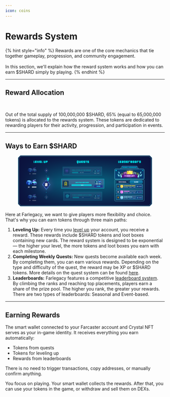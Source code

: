 ```yaml
---
icon: coins
---
```


# Rewards System

{% hint style="info" %}
Rewards are one of the core mechanics that tie together gameplay, progression, and community engagement. \
\
In this section, we'll explain how the reward system works and how you can earn $SHARD simply by playing.
{% endhint %}

***

## Reward Allocation

<figure><img src="../.gitbook/assets/DiagramPool.png" alt=""><figcaption></figcaption></figure>

Out of the total supply of 100,000,000 $SHARD, 65% (equal to 65,000,000 tokens) is allocated to the rewards system. These tokens are dedicated to rewarding players for their activity, progression, and participation in events.

***

## Ways to Earn $SHARD

<figure><img src="../.gitbook/assets/LvlQuestLeader (2).png" alt=""><figcaption></figcaption></figure>

Here at Farlegacy, we want to give players more flexibility and choice. That's why you can earn tokens through three main paths:

1. **Leveling Up:** Every time you [level up](levels.md) your account, you receive a reward. These rewards include $SHARD tokens and loot boxes containing new cards. The reward system is designed to be exponential — the higher your level, the more tokens and loot boxes you earn with each milestone.
2. **Completing Weekly Quests:** New quests become available each week. By completing them, you can earn various rewards. Depending on the type and difficulty of the quest, the reward may be XP or $SHARD tokens. More details on the quest system can be found [here](quests.md).
3. **Leaderboards:** Farlegacy features a competitive [leaderboard system](leaderboard.md). By climbing the ranks and reaching top placements, players earn a share of the prize pool. The higher you rank, the greater your rewards. There are two types of leaderboards: Seasonal and Event-based.

***

## Earning Rewards

The smart wallet connected to your Farcaster account and Crystal NFT serves as your in-game identity. It receives everything you earn automatically:

* Tokens from quests
* Tokens for leveling up
* Rewards from leaderboards

There is no need to trigger transactions, copy addresses, or manually confirm anything.

You focus on playing. Your smart wallet collects the rewards. After that, you can use your tokens in the game, or withdraw and sell them on DEXs.
